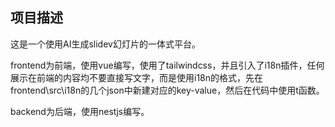 ## 项目描述

这是一个使用AI生成slidev幻灯片的一体式平台。


frontend为前端，使用vue编写，使用了tailwindcss，并且引入了i18n插件，任何展示在前端的内容均不要直接写文字，而是使用i18n的格式，先在frontend\src\i18n的几个json中新建对应的key-value，然后在代码中使用t函数。


backend为后端，使用nestjs编写。
